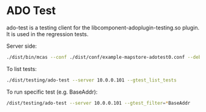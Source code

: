 # ADO Test

ado-test is a testing client for the libcomponent-adoplugin-testing.so plugin.  It is used
in the regression tests.

Server side:

``` bash
./dist/bin/mcas --conf ./dist/conf/example-mapstore-adotest0.conf --debug 3
```

To list tests:

``` bash
./dist/testing/ado-test --server 10.0.0.101 --gtest_list_tests
```

To run specific test (e.g. BaseAddr):

``` bash
/dist/testing/ado-test --server 10.0.0.101 --gtest_filter=*BaseAddr
```
